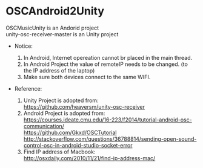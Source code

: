 # OSCAndroid2Unity

OSCMusicUnity is an Andorid project</br>
unity-osc-receiver-master is an Unity project

* Notice: <br>
  1. In Android, Internet opereation cannot br placed in the main thread. <br>
  2. In Android Project the value of remoteIP needs to be changed. (to the IP address of the laptop) <br>
  3. Make sure both devices connect to the same WIFI. <br> 

* Reference: <br>
  1. Unity Project is adopted from: <br>
https://github.com/heaversm/unity-osc-receiver <br>
  2. Android Project is adopted from: <br>
https://courses.ideate.cmu.edu/16-223/f2014/tutorial-android-osc-communication/ <br>
https://github.com/Gkxd/OSCTutorial <br>
http://stackoverflow.com/questions/36788814/sending-open-sound-control-osc-in-android-studio-socket-error <br>
  3. Find IP address of Macbook: <br>
http://osxdaily.com/2010/11/21/find-ip-address-mac/ <br>
